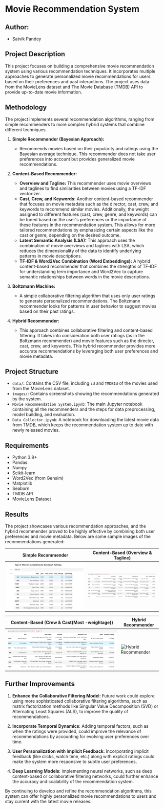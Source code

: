 # Movie Recommendation System

## Author:
- Satvik Pandey

## Project Description
This project focuses on building a comprehensive movie recommendation system using various recommendation techniques. It incorporates multiple approaches to generate personalized movie recommendations for users based on their preferences and past interactions. The project uses data from the MovieLens dataset and The Movie Database (TMDB) API to provide up-to-date movie information.

## Methodology
The project implements several recommendation algorithms, ranging from simple recommenders to more complex hybrid systems that combine different techniques.

1. **Simple Recommender (Bayesian Approach):**
   - Recommends movies based on their popularity and ratings using the Bayesian average technique. This recommender does not take user preferences into account but provides generalized movie recommendations.

2. **Content-Based Recommender:**
   - **Overview and Tagline:** This recommender uses movie overviews and taglines to find similarities between movies using a TF-IDF vectorizer.
   - **Cast, Crew, and Keywords:** Another content-based recommender that focuses on movie metadata such as the director, cast, crew, and keywords to recommend similar movies. Additionally, the weight assigned to different features (cast, crew, genre, and keywords) can be tuned based on the user's preferences or the importance of these features in the recommendation system. This allows for more tailored recommendations by emphasizing certain aspects like the cast or genre, depending on the desired outcome.
   - **Latent Semantic Analysis (LSA):** This approach uses the combination of movie overviews and taglines with LSA, which reduces the dimensionality of the data to identify underlying patterns in movie descriptions.
   - **TF-IDF & Word2Vec Combination (Word Embeddings):** A hybrid content-based recommender that combines the strengths of TF-IDF for understanding term importance and Word2Vec to capture semantic relationships between words in the movie descriptions.

3. **Boltzmann Machine:**
   - A simple collaborative filtering algorithm that uses only user ratings to generate personalized recommendations. The Boltzmann recommender looks for patterns in user behavior to suggest movies based on their past ratings.

4. **Hybrid Recommender:**
   - This approach combines collaborative filtering and content-based filtering. It takes into consideration both user ratings (as in the Boltzmann recommender) and movie features such as the director, cast, crew, and keywords. This hybrid recommender provides more accurate recommendations by leveraging both user preferences and movie metadata.

## Project Structure
- `data/`: Contains the CSV file, including `id` and `TMDBId` of the movies used from the MovieLens dataset.
- `images/`: Contains screenshots showing the recommendations generated by the system.
- `Movie Recommendation System.ipynb`: The main Jupyter notebook containing all the recommenders and the steps for data preprocessing, model building, and evaluation.
- `Data Collector.ipynb`: A notebook for downloading the latest movie data from TMDB, which keeps the recommendation system up to date with newly released movies.

## Requirements
- Python 3.8+
- Pandas
- Numpy
- Scikit-learn
- Word2Vec (from Gensim)
- Matplotlib
- Seaborn
- TMDB API
- MovieLens Dataset

## Results
The project showcases various recommendation approaches, and the hybrid recommender proved to be highly effective by combining both user preferences and movie metadata. Below are some sample images of the recommendations generated:

| Simple Recommender | Content-Based (Overview & Tagline) |
| ------------------ | --------------------------------- |
| ![Simple Recommender](images/Simple_Recommender.png) | ![Content-Based Overview](images/Content-Based.png) |

| Content-Based (Crew & Cast(Most -weightage)) | Hybrid Recommender |
| --------------------- | ------------------ |
| ![Boltzmann Recommender](images/Cast_Crew_Recommender.png) | ![Hybrid Recommender](images/Boltmann_Recommender.png) |

## Further Improvements
1. **Enhance the Collaborative Filtering Model:** Future work could explore using more sophisticated collaborative filtering algorithms, such as matrix factorization methods like Singular Value Decomposition (SVD) or Alternating Least Squares (ALS), to improve the quality of recommendations.
   
2. **Incorporate Temporal Dynamics:** Adding temporal factors, such as when the ratings were provided, could improve the relevance of recommendations by accounting for evolving user preferences over time.

3. **User Personalization with Implicit Feedback:** Incorporating implicit feedback (like clicks, watch time, etc.) along with explicit ratings could make the system more responsive to subtle user preferences.

4. **Deep Learning Models:** Implementing neural networks, such as deep content-based or collaborative filtering networks, could further enhance the accuracy and scalability of the recommendation system.

By continuing to develop and refine the recommendation algorithms, this system can offer highly personalized movie recommendations to users and stay current with the latest movie releases.
